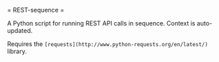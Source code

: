 = REST-sequence =

A Python script for running REST API calls in sequence. Context is
auto-updated.

Requires the `[requests](http://www.python-requests.org/en/latest/)` library.
